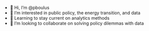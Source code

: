 - 👋 Hi, I’m @pboulus
- 👀 I’m interested in public policy, the energy transition, and data
- 🌱 Learning to stay current on analytics methods 
- 💞️ I’m looking to collaborate on solving policy dilemmas with data

<!---
pboulus/pboulus is a ✨ special ✨ repository because its `README.md` (this file) appears on your GitHub profile.
You can click the Preview link to take a look at your changes.
--->
